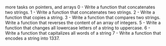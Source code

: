 more tasks on pointers, and arrays
0 - Write a function that concatenates two strings.
1 - Write a function that concatenates two strings.
2 - Write a function that copies a string.
3 - Write a function that compares two strings.
Write a function that reverses the content of an array of integers.
5 - Write a function that changes all lowercase letters of a string to uppercase.
6 - Write a function that capitalizes all words of a string
7 - Write a function that encodes a string into 1337.
